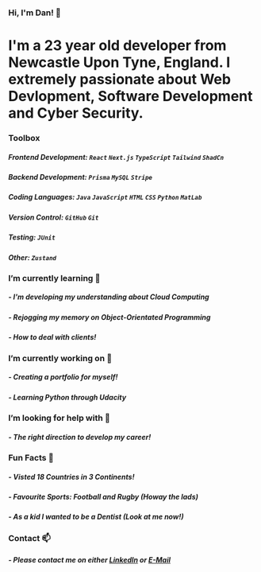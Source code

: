 ### Hi, I'm Dan! 👋

# I'm a 23 year old developer from Newcastle Upon Tyne, England. I extremely passionate about Web Devlopment, Software Development and Cyber Security.

### Toolbox
##### Frontend Development: `React` `Next.js` `TypeScript` `Tailwind` `ShadCn`
##### Backend Development: `Prisma` `MySQL` `Stripe`
##### Coding Languages: `Java` `JavaScript` `HTML` `CSS` `Python` `MatLab`
##### Version Control: `GitHub` `Git`
##### Testing: `JUnit`
##### Other: `Zustand`

### I’m currently learning 🌻

##### - I'm developing my understanding about Cloud Computing
##### - Rejogging my memory on Object-Orientated Programming
##### - How to deal with clients!

### I’m currently working on 🔭

##### - Creating a portfolio for myself!
##### - Learning Python through Udacity

### I’m looking for help with 🤔

##### - The right direction to develop my career!

### Fun Facts 🥑

##### - Visted 18 Countries in 3 Continents!
##### - Favourite Sports: Football and Rugby (Howay the lads)
##### - As a kid I wanted to be a Dentist (Look at me now!)

### Contact 📫

##### - Please contact me on either [LinkedIn](https://www.linkedin.com/in/daniel-jones-a4a85b23a/) or [E-Mail](mailto:dan_jones1107@hotmail.com?subject=[GitHub]%20Enquiry%20From%20GitHub)


